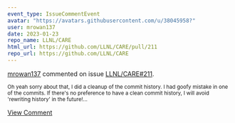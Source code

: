 ```yaml
---
event_type: IssueCommentEvent
avatar: "https://avatars.githubusercontent.com/u/38045958?"
user: mrowan137
date: 2023-01-23
repo_name: LLNL/CARE
html_url: https://github.com/LLNL/CARE/pull/211
repo_url: https://github.com/LLNL/CARE
---
```


<a href='https://github.com/mrowan137' target='_blank'>mrowan137</a> commented on issue <a href='https://github.com/LLNL/CARE/pull/211' target='_blank'>LLNL/CARE#211</a>.

<small>Oh yeah sorry about that, I did a cleanup of the commit history.  I had goofy mistake in one of the commits.  If there's no preference to have a clean commit history, I will avoid 'rewriting history' in the future!...</small>

<a href='https://github.com/LLNL/CARE/pull/211' target='_blank'>View Comment</a>